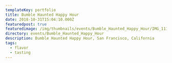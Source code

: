 ```yaml
---
templateKey: portfolio
title: Bumble Haunted Happy Hour
date: 2018-10-31T15:04:10.000Z
featuredpost: true
featuredimage: /img/thumbnails/events/Bumble_Haunted_Happy_Hour/IMG_1116.jpg
directory: events/Bumble_Haunted_Happy_Hour
description: Bumble Haunted Happy Hour, San Francisco, California
tags:
  - flavor
  - tasting
---
```

